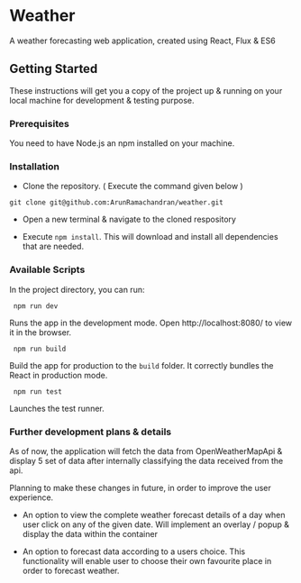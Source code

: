 # Weather

A weather forecasting web application, created using React, Flux & ES6

## Getting Started

These instructions will get you a copy of the project up & running on your local machine for development & testing purpose. 

### Prerequisites

You need to have Node.js an npm installed on your machine.

### Installation

* Clone the repository. ( Execute the command given below )

```
git clone git@github.com:ArunRamachandran/weather.git
```
* Open a new terminal & navigate to the cloned respository

* Execute ```npm install```. This will download and install all dependencies that are needed.

### Available Scripts

In the project directory, you can run: 

```
 npm run dev
```
Runs the app in the development mode.
Open http://localhost:8080/ to view it in the browser.

```
 npm run build 
```
Build the app for production to the `build` folder.
It correctly bundles the React in production mode.

```
 npm run test 
```
Launches the test runner.

### Further development plans & details

As of now, the application will fetch the data from OpenWeatherMapApi & display 5 set of data after internally classifying the data received from the api.

Planning to make these changes in future, in order to improve the user experience.

* An option to view the complete weather forecast details of a day when user click on any of the given date. Will implement an overlay / popup & display the data within the container

* An option to forecast data according to a users choice. This functionality will enable user to choose their own favourite place in order to forecast weather.

